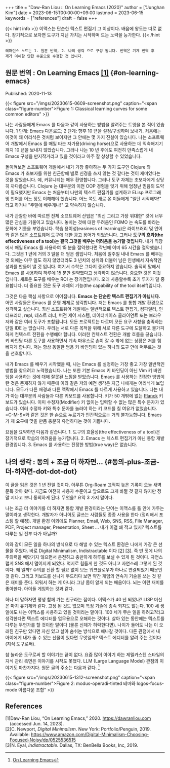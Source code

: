 +++
title = "Daw-Ran Liou :: On Learning Emacs (2020)"
author = ["Junghan Kim"]
date = 2023-06-15T00:00:00+09:00
lastmod = 2023-06-15
keywords = ["references"]
draft = false
+++

{{< hint info >}}
이맥스는 단순한 텍스트 편집기 그 이상이다. 배움에 왕도는 따로 없다. 장기적으로
보자면 도구가 지닌 가치는 시작하며 드는 노력을 능가한다.
{{< /hint >}}

<!--more-->

```text
레퍼런스 노트는 1. 원문 번역, 2. 나의 생각 으로 구성 됩니다. 번역은 기계 번역 후
제가 이해할 만한 수준으로 수정한 것 입니다.
```


## <span class="underline">원문 번역</span> : On Learning Emacs <a href="#citeproc_bib_item_1">[1]</a> {#on-learning-emacs}

Published: 2020-11-13

{{< figure src="/imgs/20230615-0609-screenshot.png" caption="<span class=\"figure-number\">Figure 1: </span>Classical learning curves for some common editors" >}}

나는 사람들에게 Emacs 를 다음과 같이 사용하는 방법을 알려주는 트윗을 본 적이
있습니다. 1 단계: Emacs 다운로드; 2 단계: 향후 10 년을 설정/구성하며 보내기.
처음에는 이것이 꽤 어리석은 것처럼 보이지만 그 안에는 몇 가지 진실이 있습니다.
나는 소프트웨어 개발에서 Emacs 를 매일 타는 자가용(driving horse)으로 사용하는
데 익숙해지기까지 10 년을 보내지 않았습니다. 그러나 나는 10 년 후에도 여전히
만족스럽게 내 Emacs 구성을 만지작거리고 있을 것이라고 아주 잘 상상할 수
있었습니다.

돌이켜보면 소프트웨어 개발에서 내가 가장 좋아하는 두 가지 도구인 Clojure 와
Emacs 가 초보자를 위한 친근함에 별로 신경을 쓰지 않는 것 같다는 것이 재미있다는
것을 알았습니다. 예, 커뮤니티는 매우 환영합니다. 그러나 도구 자체는 초보자에게
상당히 까다롭습니다. Clojure 는 대부분의 이전 OOP 경험을 잊기 위해 엄청난 믿음의
도약이 필요했지만 Emacs 는 처음부터 나만의 텍스트 편집기를 설계하고 ELisp
프로그래밍 언어를 어느 정도 이해해야 했습니다. 어느 쪽도 새로 온 이들에게 "일단
시작해봐!" 라고 하거나 "주말에 배우게나!" 고 약속하지 않습니다.

내가 관찰한 바에 따르면 전체 소프트웨어 산업은 "최신 그리고 가장 위대한" 것에
너무 많은 관심을 기울이고 있습니다. 놓치는 것에 대한 두려움인 FOMO 는 속도를
바라는 문화에 기름을 부었습니다. 학습 용이성(easiness of learning)은 라이브러리
및 언어와 같은 많은 소프트웨어 도구에 대한 광고 용어가 되었습니다. 그러나 **도구의
효과(the effectiveness of a tool)는 결국 그것을 배우는 어려움을 능가할 것입니다**.
내가 직장에서 매일 Emacs 를 사용하여 15 분을 절약했다면 작년에 이미 65 시간을
절약했습니다. 그것은 1 년에 거의 3 일을 더 얻은 셈입니다. 처음에 일주일 내내
Emacs 를 배우는 것 외에는 아무 일도 하지 않았더라도 3 년치의 성취와 더불어 남은
인생에서 지속적인 성과를 만들어 낼 것 입니다. 여기서 수학은 그다지 중요하지
않습니다. 솔직히 말해서 Emacs 를 사용하여 하루에 15 분만 절약했다고 ​​생각하지
않습니다. 중요한 것은 이것 입니다. 새로운 도구를 배우는 ROI 는 장기전입니다.
오래 사용할수록 초기 투자가 덜 중요합니다. 더 중요한 것은 도구 자체의 기능(the
capability of the tool itself)입니다.

그것은 다음 핵심 사항으로 이어집니다. **Emacs 는 단순한 텍스트 편집기가 아닙니다.**
어떤 사람들은 Emacs 를 운영 체제로 생각합니다. 저는 Emacs 를 통합 개발 환경으로
생각하고 싶습니다. 최신 소프트웨어 개발에는 일반적으로 텍스트 편집기, 컴파일러,
인터프리터, repl, 테스트 러너, 버전 제어 시스템, 데이터베이스 클라이언트 또는
브라우저와 같은 여러 도구가 포함됩니다. 모든 프로젝트는 다르며 모든 요구 사항을
충족하는 단일 IDE 는 없습니다. 우리는 서로 다른 목적을 위해 서로 다른 도구에
도달하고 불가피하게 컨텍스트 전환을 수행해야 합니다. 이러한 컨텍스트 전환은 개발
흐름을 끊습니다. 키 바인딩 다른 도구를 사용하면서 계속 마우스로 손이 갈 수 밖에
없는 상황은 저를 힘 빠지게 합니다. 저는 항상 동일한 범용 키 바인딩이 있는 하나의
도구 안에 머무르는 것을 선호합니다.

내가 Emacs 를 배우기 시작했을 때, 나는 Emacs 를 설정하는 가장 좋고 가장 일반적인
방법을 찾으려고 노력했습니다. 나는 또한 기본 Emacs 키 바인딩이 아닌 Vim 키
바인딩을 사용하는 것에 대해 잘못된 느낌을 받았습니다. Emacs 를 사용하는 진정한
방법이란 것은 존재하지 않기 때문에 이와 같은 저의 예전 생각은 지금 나에게는
어리석게 보입니다. 모두가 다른 배경과 다른 맥락에서 Emacs 를 다르게 사용하고
있습니다. 나는 내가 아는 대부분의 사람들과 다른 키보드를 사용합니다. 키가 50
개밖에 없는 [Planck](https://ergodox-ez.com/pages/planck) 키보드가 있습니다. 이미 수정자(Modifier) 키 없이는 입력할 수
없는 많은 특수 문자가 있습니다. 여러 수정자 키와 특수 문자를 눌러야 하는 키
코드를 칠 여유가 없었습니다. =C-M-$=와 같은 것은 한 손으로 누르기가 인간적으로는
거의 불가능합니다. Emacs 가 제 요구에 맞을 만큼 충분히 유연하다는 것이 기쁩니다.

요점을 요약하면 다음과 같습니다. 1. 도구의 효율성(the effectiveness of a tool)은
장기적으로 학습의 어려움을 능가합니다. 2. Emacs 는 텍스트 편집기가 아닌 통합
개발 환경입니다. 3. Emacs 를 사용하는 진정한 방법(true way)은 없습니다.


## <span class="underline">나의 생각</span> : 동의 + 조금 더 하자면... {#동의-plus-조금-더-하자면-dot-dot-dot}

이 글을 읽은 것은 1 년 전일 것이다. 아무튼 Org-Roam 끄적여 놓은 기록이 오늘 새벽
문득 찾아 왔다. 지금도 여전히 사용자 수준이고 앞으로도 크게 바뀔 것 같지
않지만 정말 지나고 보니 동의하게 된다. 무엇을? 요약 3 가지 말이다.

나는 조금 더 이야기를 더 하자면 통합 개발 환경이라는 단어는 이맥스를 틀 안에
가두는 말이라고 생각한다. 개발자가 아니어도 글쓰는 사람들도 종종 사용을 한다
(정리해서 포스팅 할 예정). 개발 환경 이외에도 Planner, Email, Web, SNS,
RSS, File Manager, PDF, Project manager, Presentation, Sheet ... 내가 이걸 왜
적고 있지? 텍스트를 다루는 일 전부 다가 아닐까?

이와 같이 모든 일을 하나의 방식으로 다 해낼 수 있는 텍스트 환경은 나에게 가장 큰
선물을 주었다. 바로 Digital Minimalism, Indistractable 이다
<a href="#citeproc_bib_item_2">[2]</a> <a href="#citeproc_bib_item_3">[3]</a>. 즉 딴 짓에 나의
주의력을 빼앗기지 않으면서 온전하고 충만하게 하루를 보낼 수 있게 된 것이다.
자연스럽게 SNS 에서 멀어지게 되었다. 억지로 힘들게 한 것도 아니고 자연스레
그렇게 된 것이다. 왜 일까? 주의를 전환 할 필요 없이 모든 워크플로우가 하나로
연결되었기 때문인 것 같다. 그리고 키보드를 신나게 두드리다 보면 약간 게임의
연속기 기술을 쓰는 것 같은 재미를 준다. 외워서 하는 게 아니라 그냥 몸이 알게 되는
배움이다. 뇌는 이런 재미를 좋아한다. 아이들 게임하는 것과 같다.

하나 더 말하자면 평생 함께 가는 친구라는 점이다. 이맥스가 40 년 되었나? LISP
머신은 마치 유기체와 같다. 고정 된 것도 없으며 특정 기술에 종속 되지도 않는다.
100 세 생일에도 나는 이맥스를 사용하고 있을 것이라는 말이다. 100 세가 무슨 일을
하려고?라고 생각한다면 텍스트 에디터를 업무용으로 오해하는 것이다. 살아 있는
동안에는 텍스트를 다루는 무언가를 할 것이란 말이다 (물론 신체가 허락한다면).
나이가 들어도 나는 이 오래된 친구만 있다면 자신 있고 살아 숨쉬는 방식으로 해나갈
것이다. 다른 관점에서 내 아이에게 내가 줄 수 있는 선물이 있다면 무엇일까? 텍스트
에디터를 알려 주는 것이다 (지식 도구로써).

참 놀라운 도구로써 할 이야기는 끝이 없다. 요즘 많이 이야기 하는 제텔카스텐
스타일의 지식 관리 측면은 이야기를 시작도 못했다. LLM (Large Language Model)
관점의 이야기도 마찬가지다. 원문 글의 주소는 다음과 같다.&nbsp;[^fn:1]

{{< figure src="/imgs/20230615-1312-screenshot.png" caption="<span class=\"figure-number\">Figure 2: </span>modus-operadi-tinted 테마와 logos-focus-mode 아름다운 조합" >}}

## References

<style>.csl-left-margin{float: left; padding-right: 0em;}
 .csl-right-inline{margin: 0 0 0 1em;}</style><div class="csl-bib-body">
  <div class="csl-entry"><a id="citeproc_bib_item_1"></a>
    <div class="csl-left-margin">[1]</div><div class="csl-right-inline">Daw-Ran Liou, “On Learning Emacs,” 2020. <a href="https://dawranliou.com">https://dawranliou.com</a> (accessed Jun. 14, 2023).</div>
  </div>
  <div class="csl-entry"><a id="citeproc_bib_item_2"></a>
    <div class="csl-left-margin">[2]</div><div class="csl-right-inline">C. Newport, <i>Digital Minimalism</i>. New York: Portfolio/Penguin, 2019. Available: <a href="https://www.amazon.com/Digital-Minimalism-Choosing-Focused-Noisy/dp/0525536515">https://www.amazon.com/Digital-Minimalism-Choosing-Focused-Noisy/dp/0525536515</a></div>
  </div>
  <div class="csl-entry"><a id="citeproc_bib_item_3"></a>
    <div class="csl-left-margin">[3]</div><div class="csl-right-inline">N. Eyal, <i>Indistractable</i>. Dallas, TX: BenBella Books, Inc, 2019.</div>
  </div>
</div>

[^fn:1]: [On Learning Emacs](https://dawranliou.com/blog/on-learning-emacs/)